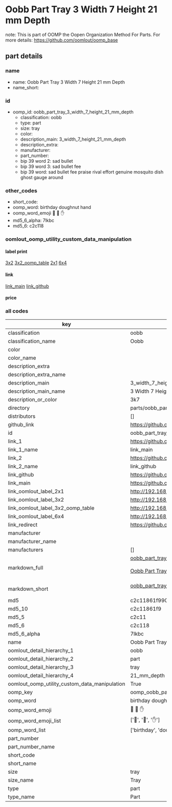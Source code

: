 # Oobb Part Tray 3 Width 7 Height 21 mm Depth  

note: This is part of OOMP the Oopen Organization Method For Parts. For more details: https://github.com/oomlout/oomp_base

##  part details
  







### name
* name: Oobb Part Tray 3 Width 7 Height 21 mm Depth
* name_short: 
### id
* oomp_id: oobb_part_tray_3_width_7_height_21_mm_depth
  * classification: oobb
  * type: part
  * size: tray
  * color: 
  * description_main: 3_width_7_height_21_mm_depth
  * description_extra: 
  * manufacturer: 
  * part_number: 
  * bip 39 word 2: sad bullet
  * bip 39 word 3: sad bullet fee
  * bip 39 word: sad bullet fee praise rival effort genuine mosquito dish ghost gauge around

### other_codes
* short_code: 
* oomp_word: birthday doughnut hand
* oomp_word_emoji :birthday: :doughnut: :hand:
* md5_6_alpha: 7lkbc
* md5_6: c2c118






### oomlout_oomp_utility_custom_data_manipulation
#### label print
[3x2](http://192.168.1.245:1112/?label=oomp%207lkbc)
[3x2_oomp_table](http://192.168.1.108:1112/?label=oomp%207lkbc)
[2x1](http://192.168.1.242:1112/?label=oomp%207lkbc)
[6x4](http://192.168.1.55:1112/?label=oomp%207lkbc)    

#### link

[link_main](https://github.com/oomlout/oomlout_oomp_version_1_messy/tree/main/parts/oobb_part_tray_3_width_7_height_21_mm_depth) [link_github](https://github.com/oomlout/oomlout_oomp_version_1_messy/tree/main/parts/oobb_part_tray_3_width_7_height_21_mm_depth)                             

#### price







### all codes 
| key | value |  
| --- | --- |  
| classification | oobb |  
| classification_name | Oobb |  
| color |  |  
| color_name |  |  
| description_extra |  |  
| description_extra_name |  |  
| description_main | 3_width_7_height_21_mm_depth |  
| description_main_name | 3 Width 7 Height 21 mm Depth |  
| description_or_color | 3k7 |  
| directory | parts/oobb_part_tray_3_width_7_height_21_mm_depth |  
| distributors | [] |  
| github_link | https://github.com/oomlout/oomlout_oomp_part_src/tree/main/parts/oobb_part_tray_3_width_7_height_21_mm_depth |  
| id | oobb_part_tray_3_width_7_height_21_mm_depth |  
| link_1 | https://github.com/oomlout/oomlout_oomp_version_1_messy/tree/main/parts/oobb_part_tray_3_width_7_height_21_mm_depth |  
| link_1_name | link_main |  
| link_2 | https://github.com/oomlout/oomlout_oomp_version_1_messy/tree/main/parts/oobb_part_tray_3_width_7_height_21_mm_depth |  
| link_2_name | link_github |  
| link_github | https://github.com/oomlout/oomlout_oomp_version_1_messy/tree/main/parts/oobb_part_tray_3_width_7_height_21_mm_depth |  
| link_main | https://github.com/oomlout/oomlout_oomp_version_1_messy/tree/main/parts/oobb_part_tray_3_width_7_height_21_mm_depth |  
| link_oomlout_label_2x1 | http://192.168.1.242:1112/?label=oomp%207lkbc |  
| link_oomlout_label_3x2 | http://192.168.1.245:1112/?label=oomp%207lkbc |  
| link_oomlout_label_3x2_oomp_table | http://192.168.1.108:1112/?label=oomp%207lkbc |  
| link_oomlout_label_6x4 | http://192.168.1.55:1112/?label=oomp%207lkbc |  
| link_redirect | https://github.com/oomlout/oomlout_oomp_version_1_messy/tree/main/parts/oobb_part_tray_3_width_7_height_21_mm_depth |  
| manufacturer |  |  
| manufacturer_name |  |  
| manufacturers | [] |  
| markdown_full | [oobb_part_tray_3_width_7_height_21_mm_depth](none)<br>[](none)<br>[Oobb Part Tray 3 Width 7 Height 21 Mm Depth](none)<br><br> |  
| markdown_short | [oobb_part_tray_3_width_7_height_21_mm_depth](none)<br><br> |  
| md5 | c2c11861f9900c291add5a98a9078ded |  
| md5_10 | c2c11861f9 |  
| md5_5 | c2c11 |  
| md5_6 | c2c118 |  
| md5_6_alpha | 7lkbc |  
| name | Oobb Part Tray 3 Width 7 Height 21 mm Depth |  
| oomlout_detail_hierarchy_1 | oobb |  
| oomlout_detail_hierarchy_2 | part |  
| oomlout_detail_hierarchy_3 | tray |  
| oomlout_detail_hierarchy_4 | 21_mm_depth |  
| oomlout_oomp_utility_custom_data_manipulation | True |  
| oomp_key | oomp_oobb_part_tray_3_width_7_height_21_mm_depth |  
| oomp_word | birthday doughnut hand |  
| oomp_word_emoji | :birthday: :doughnut: :hand: |  
| oomp_word_emoji_list | [':birthday:', ':doughnut:', ':hand:'] |  
| oomp_word_list | ['birthday', 'doughnut', 'hand'] |  
| part_number |  |  
| part_number_name |  |  
| short_code |  |  
| short_name |  |  
| size | tray |  
| size_name | Tray |  
| type | part |  
| type_name | Part |  
